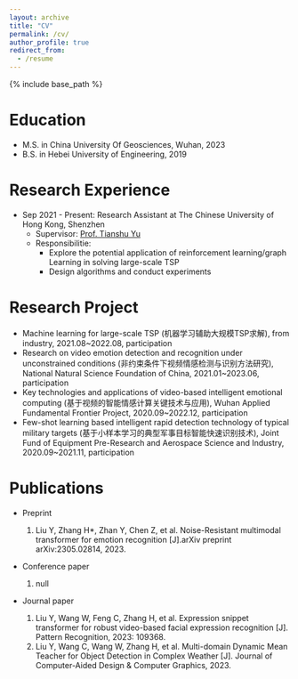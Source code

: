 ```yaml
---
layout: archive
title: "CV"
permalink: /cv/
author_profile: true
redirect_from:
  - /resume
---
```


{% include base_path %}


Education
======
* M.S. in China University Of Geosciences, Wuhan, 2023
* B.S. in Hebei University of Engineering, 2019

Research Experience
======
* Sep 2021 - Present: Research Assistant at The Chinese University of Hong Kong, Shenzhen
  * Supervisor: [Prof. Tianshu Yu](https://mypage.cuhk.edu.cn/academics/yutianshu/index.html)
  * Responsibilitie:
    *   Explore the potential application of reinforcement learning/graph Learning in solving large-scale TSP
    *   Design algorithms and conduct experiments
      
Research Project
======
* Machine learning for large-scale TSP (机器学习辅助大规模TSP求解), from industry, 2021.08~2022.08, participation
* Research on video emotion detection and recognition under unconstrained conditions (非约束条件下视频情感检测与识别方法研究), National Natural Science Foundation of China, 2021.01~2023.06, participation
* Key technologies and applications of video-based intelligent emotional computing (基于视频的智能情感计算关键技术与应用), Wuhan Applied Fundamental Frontier Project, 2020.09~2022.12, participation
* Few-shot learning based intelligent rapid detection technology of typical military targets (基于小样本学习的典型军事目标智能快速识别技术), Joint Fund of Equipment Pre-Research and Aerospace Science and Industry, 2020.09~2021.11, participation

Publications
======
* Preprint
  1. Liu Y, Zhang H*, Zhan Y, Chen Z, et al. Noise-Resistant multimodal transformer for emotion recognition [J].arXiv preprint arXiv:2305.02814, 2023.
     
* Conference paper
  1. null
  
* Journal paper
  1. Liu Y, Wang W, Feng C, Zhang H, et al. Expression snippet transformer for robust video-based facial expression recognition [J]. Pattern Recognition, 2023: 109368.
  2. Liu Y, Wang C, Wang W, Zhang H, et al. Multi-domain Dynamic Mean Teacher for Object Detection in Complex Weather [J]. Journal of Computer-Aided Design & Computer Graphics, 2023.

    
<!-- * Fall 2015: Research Assistant
  * Github University
  * Duties included: Merging pull requests
  * Supervisor: Professor Hub

Research project
======

* Machine learning for large-scale TSP (机器学习辅助大规模TSP求解)
*
* Jan 2021 - Jun 2023: Research on video emotion detection and recognition under unconstrained conditions
  * National Natural Science Foundation of China
  * Participation
    
Machine learning for large-scale TSP (机器学习辅助大规模TSP求解), from industry,

* Jan 2021 - Jun 2023: Research on video emotion detection and recognition under unconstrained conditions
  * National Natural Science Foundation of China
  * Participation

* Sep 2020 - Dec 2022: Key technologies and applications of video-based intelligent emotional computing
  * Wuhan Applied Fundamental Frontier Project
  * Participation
    
* Sep 2020 - Nov 2021: Few-shot learning based intelligent rapid detection technology of typical military targets
  * Joint Fund of Equipment Pre-Research and Aerospace Science and Industry
  * Participation
  
Skills
======
* Skill 1
* Skill 2
  * Sub-skill 2.1
  * Sub-skill 2.2
  * Sub-skill 2.3
* Skill 3

Publications
======
  <ul>{% for post in site.publications %}
    {% include archive-single-cv.html %}
  {% endfor %}</ul>
  
Talks
======
  <ul>{% for post in site.talks %}
    {% include archive-single-talk-cv.html %}
  {% endfor %}</ul>
  
Teaching
======
  <ul>{% for post in site.teaching %}
    {% include archive-single-cv.html %}
  {% endfor %}</ul>
  
Service and leadership
======
* Currently signed in to 43 different slack teams -->
